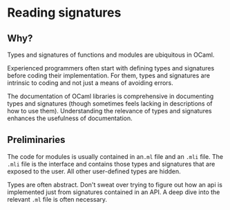# Reading signatures

## Why?

Types and signatures of functions and modules are ubiquitous in OCaml.

Experienced programmers often start with defining types and signatures before coding their implementation. For them, types and signatures are intrinsic to coding and not just a means of avoiding errors.

The documentation of OCaml libraries is comprehensive in documenting types and signatures (though sometimes feels lacking in descriptions of how to use them). Understanding the relevance of types and signatures enhances the usefulness of documentation.

## Preliminaries

The code for modules is usually contained in an`.ml` file and an `.mli` file. The `.mli` file is the interface and contains those types and signatures that are exposed to the user. All other user-defined types are hidden. 

Types are often abstract. Don't sweat over trying to figure out how an api is implemented just from signatures contained in an API. A deep dive into the relevant `.ml` file is often necessary.